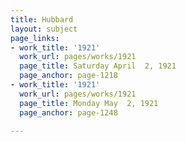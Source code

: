 ```yaml
---
title: Hubbard
layout: subject
page_links:
- work_title: '1921'
  work_url: pages/works/1921
  page_title: Saturday April  2, 1921
  page_anchor: page-1218
- work_title: '1921'
  work_url: pages/works/1921
  page_title: Monday May  2, 1921
  page_anchor: page-1248

---
```

